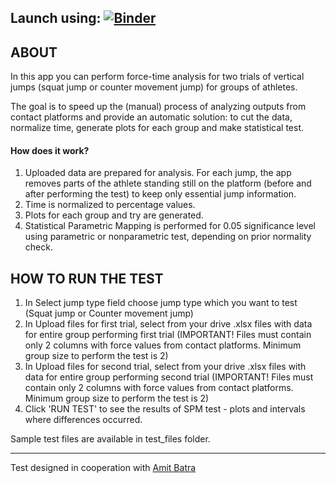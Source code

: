 ## Launch using: [![Binder](https://mybinder.org/badge_logo.svg)](https://mybinder.org/v2/gh/annabednarska/Vertical-Jump-Test/HEAD?urlpath=voila%2Frender%2Fvertical-jump-test.ipynb)


## ABOUT

In this app you can perform force-time analysis for two trials of vertical jumps (squat jump or counter movement jump) for groups of athletes. 

The goal is to speed up the (manual) process of analyzing outputs from contact platforms and provide an automatic solution: to cut the data, normalize time, generate plots for each group and make statistical test.

#### How does it work? 

1. Uploaded data are prepared for analysis. For each jump, the app removes parts of the athlete standing still on the platform (before and after performing the test) to keep only essential jump information. 
2. Time is normalized to percentage values. 
3. Plots for each group and try are generated.
4. Statistical Parametric Mapping is performed for 0.05 significance level using parametric or nonparametric test, depending on prior normality check. 

## HOW TO RUN THE TEST
1. In Select jump type field choose jump type which you want to test (Squat jump or Counter movement jump)
2. In Upload files for first trial, select from your drive .xlsx files with data for entire group performing first trial (IMPORTANT! Files must contain only 2 columns with force values from contact platforms. Minimum group size to perform the test is 2)
3. In Upload files for second trial, select from your drive .xlsx files with data for entire group performing second trial (IMPORTANT! Files must contain only 2 columns with force values from contact platforms. Minimum group size to perform the test is 2)
4. Click 'RUN TEST' to see the results of SPM test - plots and intervals where differences occurred.

Sample test files are available in test_files folder.

---

Test designed in cooperation with [Amit Batra](https://amitbatra.pl/) 

